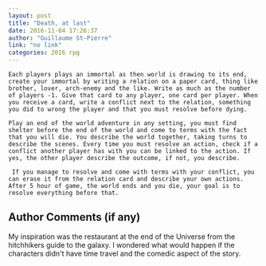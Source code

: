 ```yaml
---
layout: post
title: "Death, at last"
date: 2016-11-04 17:26:37
author: "Guillaume St-Pierre"
link: "no link"
categories: 2016 rpg
---
```

```
Each players plays an immortal as then world is drawing to its end, create your immortal by writing a relation on a paper card, thing like brother, lover, arch-enemy and the like. Write as much as the number of players -1. Give that card to any player, one card per player. When you receive a card, write a conflict next to the relation, something you did to wrong the player and that you must resolve before dying.

Play an end of the world adventure in any setting, you must find shelter before the end of the world and come to terms with the fact that you will die. You describe the world together, taking turns to describe the scenes. Every time you must resolve an action, check if a conflict another player has with you can be linked to the action. If yes, the other player describe the outcome, if not, you describe.

 If you manage to resolve and come with terms with your conflict, you can erase it from the relation card and describe your own actions. After 5 hour of game, the world ends and you die, your goal is to resolve everything before that.
```
## Author Comments (if any)

My inspiration was the restaurant at the end of the Universe from the hitchhikers guide to the galaxy. I wondered what would happen if the characters didn't have time travel and the comedic aspect of the story.
